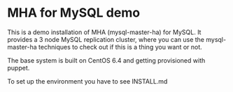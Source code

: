 MHA for MySQL demo
==================

This is a demo installation of MHA (mysql-master-ha) for MySQL.
It provides a 3 node MySQL replication cluster, where you can use the mysql-master-ha techniques to check out if this is a thing you want or not. 

The base system is built on CentOS 6.4 and getting provisioned with puppet. 

To set up the environment you have to see INSTALL.md
